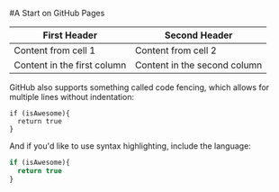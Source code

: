 #A Start on GitHub Pages

First Header | Second Header
------------ | -------------
Content from cell 1 | Content from cell 2
Content in the first column | Content in the second column

GitHub also supports something called code fencing, which allows for multiple lines without indentation:

```
if (isAwesome){
  return true
}
```

And if you'd like to use syntax highlighting, include the language:

```javascript
if (isAwesome){
  return true
}
```
